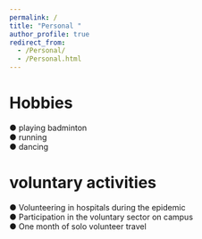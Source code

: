 ```yaml
---
permalink: /
title: "Personal "
author_profile: true
redirect_from: 
  - /Personal/
  - /Personal.html
---
```


Hobbies
======
● playing badminton  
● running  
● dancing 

voluntary activities
======
● Volunteering in hospitals during the epidemic  
● Participation in the voluntary sector on campus  
● One month of solo volunteer travel  
